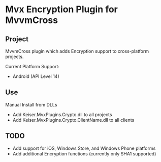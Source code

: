 Mvx Encryption Plugin for MvvmCross
========================

## Project
MvvmCross plugin which adds Encryption support to cross-platform projects.

Current Platform Support:
* Android (API Level 14)

## Use
Manual Install from DLLs
* Add Keiser.MvxPlugins.Crypto.dll to all projects
* Add Keiser.MvxPlugins.Crypto.ClientName.dll to all clients 

## TODO
* Add support for iOS, Windows Store, and Windows Phone platforms
* Add additional Encryption functions (currently only SHA1 supported)
